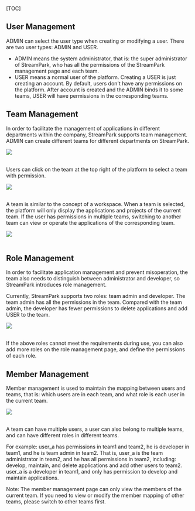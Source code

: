 [TOC]

## User Management

ADMIN can select the user type when creating or modifying a user. There are two user types: ADMIN and USER.

- ADMIN means the system administrator, that is: the super administrator of StreamPark, who has all the permissions of
  the StreamPark management page and each team.
- USER means a normal user of the platform. Creating a USER is just creating an account. By default, users don't have
  any permissions on the platform. After account is created and the ADMIN binds it to some teams, USER will have
  permissions in the corresponding teams.

## Team Management

In order to facilitate the management of applications in different departments within the company, StreamPark supports
team management. ADMIN can create different teams for different departments on StreamPark.

<img src="https://streampark.apache.org/doc/image/team/team_management.png"/><br></br>

Users can click on the team at the top right of the platform to select a team with permission.

<img src="https://streampark.apache.org/doc/image/team/change_team.png"/><br></br>

A team is similar to the concept of a workspace. When a team is selected, the platform will only display the
applications and projects of the current team. If the user has permissions in multiple teams, switching to another team
can view or operate the applications of the corresponding team.

<img src="https://streampark.apache.org/doc/image/team/app_list.png"/><br></br>

## Role Management

In order to facilitate application management and prevent misoperation, the team also needs to distinguish between
administrator and developer, so StreamPark introduces role management.

Currently, StreamPark supports two roles: team admin and developer. The team admin has all the permissions in the team.
Compared with the team admin, the developer has fewer permissions to delete applications and add USER to the team.

<img src="https://streampark.apache.org/doc/image/team/role_management.png"/><br></br>

If the above roles cannot meet the requirements during use, you can also add more roles on the role management page, and
define the permissions of each role.

## Member Management

Member management is used to maintain the mapping between users and teams, that is: which users are in each team, and
what role is each user in the current team.

<img src="https://streampark.apache.org/doc/image/team/member_management.png"/><br></br>

A team can have multiple users, a user can also belong to multiple teams, and can have different roles in different
teams.

For example: user_a has permissions in team1 and team2, he is developer in team1, and he is team admin in team2. That
is, user_a is the team administrator in team2, and he has all permissions in team2, including: develop, maintain, and
delete applications and add other users to team2. user_a is a developer in team1, and only has permission to develop and
maintain applications.

Note: The member management page can only view the members of the current team. If you need to view or modify the member
mapping of other teams, please switch to other teams first.

